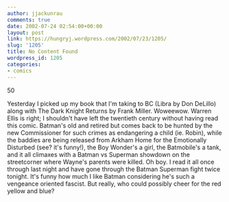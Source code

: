 ```yaml
---
author: jjackunrau
comments: true
date: 2002-07-24 02:54:00+00:00
layout: post
link: https://hungryj.wordpress.com/2002/07/23/1205/
slug: '1205'
title: No Content Found
wordpress_id: 1205
categories:
- comics
---
```


50
  

  
Yesterday I picked up my book that I'm taking to BC (Libra by Don DeLillo) along with The Dark Knight Returns by Frank Miller.  Woweewow.  Warren Ellis is right; I shouldn't have left the twentieth century without having read this comic.  Batman's old and retired but comes back to be hunted by the new Commissioner for such crimes as endangering a child (ie. Robin), while the baddies are being released from Arkham Home for the Emotionally Disturbed (see? it's funny!), the Boy Wonder's a girl, the Batmobile's a tank, and it all climaxes with a Batman vs Superman showdown on the streetcorner where Wayne's parents were killed.  Oh boy.  I read it all once through last night and have gone through the Batman Superman fight twice tonight.  It's funny how much I like Batman considering he's such a vengeance oriented fascist.  But really, who could possibly cheer for the red yellow and blue?
